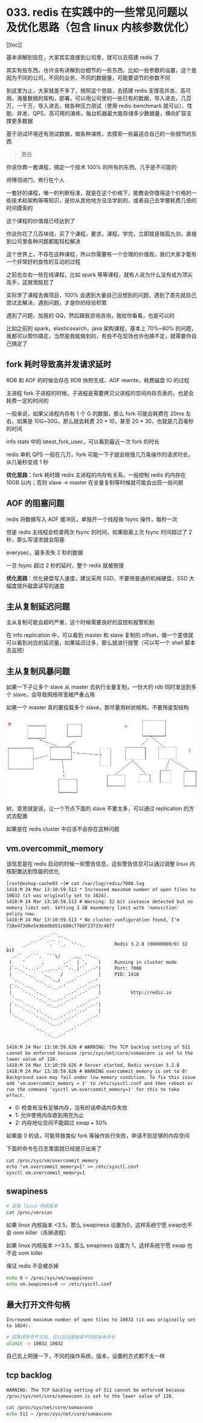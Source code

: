 # 033. redis 在实践中的一些常见问题以及优化思路（包含 linux 内核参数优化）

[[toc]]

基本讲解到现在，大家其实直接到公司里，就可以去搭建 redis 了

其实有些东西，也许没有讲解到台细节的一些东西，比如一些参数的设置，这个是因为不同的公司，不同的业务，不同的数据量，可能要调节的参数不同

到这里为止，大家就差不多了，按照这个思路，去搭建 redis 支撑高并发、高可用、海量数据的架构，部署。可以用公司里的一些已有的数据，导入进去，几百万，一千万，导入进去，做各种压力测试（使用 redis-benchmark 就可以）、性能、并发、QPS，高可用的演练，每台机器最大能存储多少数据量，横向扩容支撑更多数据

基于测试环境还有测试数据，做各种演练，去摸索一些最适合自己的一些细节的东西

> 旁白

你说你靠一套课程，搞定一个技术 100% 的所有的东西，几乎是不可能的

师傅领进门，修行在个人

一套好的课程，唯一的判断标准，就是在这个价格下，能教会你值得这个价格的一些技术和架构等等知识，是你从其他地方没法学到的，或者自己去学要耗费几倍的时间摸索的

这个课程的价值就已经达到了

你说你花了几百块钱，买了个课程，要求，课程，学完，立即就是独孤九剑，直接到公司里各种问题都能轻松解决

这个世界上，不存在这种课程，所以你需要有一个合理的价值观，我们大家才能有一个非常好的良性的互动的过程

之前也左右一些在线课程，比如 spark 等等课程，就有人说为什么没有成为顶尖高手，这就很尴尬了

实际学了课程去做项目，100% 会遇到大量自己没想到的问题，遇到了首先就自己尝试去解决，遇到问题，才是你的经验积累

遇到了问题，加我的 QQ，然后跟我咨询咨询，我给你看看，也是可以的

比如之前的 spark，elasticsearch，java 架构课程，基本上 70%~80% 的问题，我都可以帮你搞定，当然是我能做到的，有些不在现场也许也搞不定，就需要你自己搞定了

## fork 耗时导致高并发请求延时

RDB 和 AOF 的时候会存在 RDB 快照生成、AOF rewrite，耗费磁盘 IO 的过程

主进程 fork 子进程的时候，子进程是需要拷贝父进程的空间内存页表的，也是会耗费一定的时间的

一般来说，如果父进程内存有 1 个 G 的数据，那么 fork 可能会耗费在 20ms 左右，如果是 10G~30G，那么就会耗费 20 * 10，甚至 20 * 30，也就是几百毫秒的时间

info stats 中的 latest_fork_usec，可以看到最近一次 fork 的时长

redis 单机 QPS 一般在几万，fork 可能一下子就会拖慢几万条操作的请求时长，从几毫秒变成 1 秒

**优化思路**：fork 耗时跟 redis 主进程的内存有关系，一般控制 redis 的内存在 10GB 以内；否则 slave -> master 在全量复制等时候就可能会出现一些问题

## AOF 的阻塞问题

redis 将数据写入 AOF 缓冲区，单独开一个线程做 fsync 操作，每秒一次

但是 redis 主线程会检查两次 fsync 的时间，如果距离上次 fsync 时间超过了 2 秒，那么写请求就会阻塞

everysec，最多丢失 2 秒的数据

一旦 fsync 超过 2 秒的延时，整个 redis 就被拖慢

**优化思路**：优化硬盘写入速度，建议采用 SSD，不要用普通的机械硬盘，SSD 大幅度提升磁盘读写的速度

## 主从复制延迟问题

主从复制可能会超时严重，这个时候需要良好的监控和报警机制

在 info replication 中，可以看到 master 和 slave 复制的 offset，做一个差值就可以看到对应的延迟量，如果延迟过多，那么就进行报警（可以写一个 shell 脚本去监控）

## 主从复制风暴问题

如果一下子让多个 slave 从 master 去执行全量复制，一份大的 rdb 同时发送到多个 slave，会导致网络带宽被严重占用

如果一个 master 真的要挂载多个 slave，那尽量用树状结构，不要用星型结构

![](./assets/markdown-img-paste-20190328225031586.png)

树，意思就是说，让一个节点下面的 slave 不要太多，可以通过 replication 的方式去配置

如果是在 redis cluster 中应该不会存在这种问题

## vm.overcommit_memory

该信息是在 redis 启动的时候一些警告信息，这些警告信息可以通过调整 linux 内核配置达到性能的优化

```
[root@eshop-cache03 ~]# cat /var/log/redis/7008.log
1418:M 24 Mar 13:10:59.513 * Increased maximum number of open files to 10032 (it was originally set to 1024).
1418:M 24 Mar 13:10:59.513 # Warning: 32 bit instance detected but no memory limit set. Setting 3 GB maxmemory limit with 'noeviction' policy now.
1418:M 24 Mar 13:10:59.513 * No cluster configuration found, I'm 728e473d6e5e36ddb051c600c7708f23733c46f7
                _._                                                  
           _.-``__ ''-._                                             
      _.-``    `.  `_.  ''-._           Redis 3.2.8 (00000000/0) 32 bit
  .-`` .-```.  ```\/    _.,_ ''-._                                   
 (    '      ,       .-`  | `,    )     Running in cluster mode
 |`-._`-...-` __...-.``-._|'` _.-'|     Port: 7008
 |    `-._   `._    /     _.-'    |     PID: 1418
  `-._    `-._  `-./  _.-'    _.-'                                   
 |`-._`-._    `-.__.-'    _.-'_.-'|                                  
 |    `-._`-._        _.-'_.-'    |           http://redis.io        
  `-._    `-._`-.__.-'_.-'    _.-'                                   
 |`-._`-._    `-.__.-'    _.-'_.-'|                                  
 |    `-._`-._        _.-'_.-'    |                                  
  `-._    `-._`-.__.-'_.-'    _.-'                                   
      `-._    `-.__.-'    _.-'                                       
          `-._        _.-'                                           
              `-.__.-'                                               

1418:M 24 Mar 13:10:59.626 # WARNING: The TCP backlog setting of 511 cannot be enforced because /proc/sys/net/core/somaxconn is set to the lower value of 128.
1418:M 24 Mar 13:10:59.626 # Server started, Redis version 3.2.8
1418:M 24 Mar 13:10:59.626 # WARNING overcommit_memory is set to 0! Background save may fail under low memory condition. To fix this issue add 'vm.overcommit_memory = 1' to /etc/sysctl.conf and then reboot or run the command 'sysctl vm.overcommit_memory=1' for this to take effect.

```

- 0: 检查有没有足够内存，没有的话申请内存失败
- 1: 允许使用内存直到用完为止
- 2: 内存地址空间不能超过 swap + 50%

如果是 0 的话，可能导致类似 fork 等操作执行失败，申请不到足够的内存空间

下面的命令在日志里面就已经提示出来了

```
cat /proc/sys/vm/overcommit_memory
echo "vm.overcommit_memory=1" >> /etc/sysctl.conf
sysctl vm.overcommit_memory=1
```

## swapiness
```bash
# 查看 linux 内核版本
cat /proc/version
```
如果 linux 内核版本 <3.5，那么 swapiness 设置为0，这样系统宁愿 swap也不会 oom killer（杀掉进程）

如果 linux 内核版本 >=3.5，那么 swapiness 设置为 1，这样系统宁愿 swap 也不会 oom killer

保证 redis 不会被杀掉

```bash
echo 0 > /proc/sys/vm/swappiness
echo vm.swapiness=0 >> /etc/sysctl.conf
```

## 最大打开文件句柄
```
Increased maximum number of open files to 10032 (it was originally set to 1024).
```

```bash
# 如果该命令不可用，可以去百度搜索不同的版本命令
ulimit -n 10032 10032
```

自己去上网搜一下，不同的操作系统，版本，设置的方式都不太一样

## tcp backlog
```
WARNING: The TCP backlog setting of 511 cannot be enforced because /proc/sys/net/core/somaxconn is set to the lower value of 128.
```

```bash
cat /proc/sys/net/core/somaxconn
echo 511 > /proc/sys/net/core/somaxconn
```
